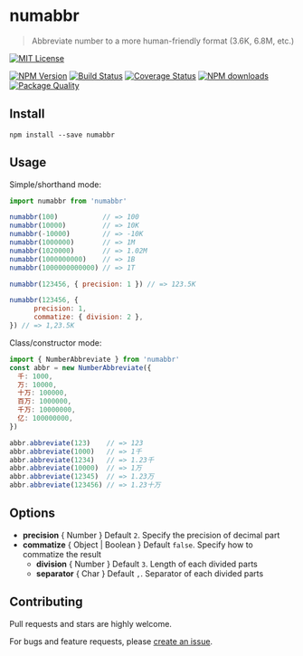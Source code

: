 # numabbr

> Abbreviate number to a more human-friendly format (3.6K, 6.8M, etc.)

[![MIT License](https://img.shields.io/badge/license-MIT_License-green.svg?style=flat-square)](https://github.com/bubkoo/number-abbreviate/blob/master/LICENSE)

[![NPM Version](https://img.shields.io/npm/v/numabbr.svg?style=flat-square)](https://www.npmjs.com/package/numabbr)
[![Build Status](https://img.shields.io/travis/bubkoo/number-abbreviate.svg?style=flat)](https://travis-ci.org/bubkoo/number-abbreviate)
[![Coverage Status](https://img.shields.io/coveralls/bubkoo/number-abbreviate.svg?style=flat)](https://coveralls.io/r/bubkoo/number-abbreviate)
[![NPM downloads](http://img.shields.io/npm/dm/numabbr.svg?style=flat)](https://npmjs.org/package/numabbr)
[![Package Quality](http://npm.packagequality.com/shield/numabbr.svg)](http://packagequality.com/#?package=numabbr)

## Install

```
npm install --save numabbr
```

## Usage

Simple/shorthand mode:

```js
import numabbr from 'numabbr'

numabbr(100)           // => 100
numabbr(10000)         // => 10K
numabbr(-10000)        // => -10K
numabbr(1000000)       // => 1M
numabbr(1020000)       // => 1.02M
numabbr(1000000000)    // => 1B
numabbr(1000000000000) // => 1T

numabbr(123456, { precision: 1 }) // => 123.5K

numabbr(123456, {
      precision: 1,
      commatize: { division: 2 },
}) // => 1,23.5K
```

Class/constructor mode:

```js
import { NumberAbbreviate } from 'numabbr'
const abbr = new NumberAbbreviate({
  千: 1000,
  万: 10000,
  十万: 100000,
  百万: 1000000,
  千万: 10000000,
  亿: 100000000,
})

abbr.abbreviate(123)    // => 123
abbr.abbreviate(1000)   // => 1千
abbr.abbreviate(1234)   // => 1.23千
abbr.abbreviate(10000)  // => 1万
abbr.abbreviate(12345)  // => 1.23万
abbr.abbreviate(123456) // => 1.23十万
```

## Options

- **precision** { Number } Default `2`. Specify the precision of decimal part
- **commatize** { Object | Boolean } Default `false`. Specify how to commatize the result
  - **division** { Number } Default `3`. Length of each divided parts
  - **separator** { Char } Default `,`. Separator of each divided parts

## Contributing

Pull requests and stars are highly welcome.

For bugs and feature requests, please [create an issue](https://github.com/bubkoo/number-abbreviate/issues/new).
